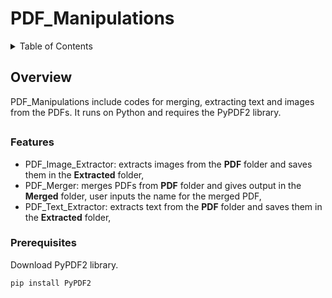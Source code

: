 # PDF_Manipulations
<details>
  <summary>Table of Contents</summary>
  <ol>
    <li>
      <a href="#overview">Overview</a>
      <ul>
        <li><a href="#features">Features</a></li>
      </ul>
      <ul>
        <li><a href="#prerequisites">Prerequisites</a></li>
      </ul>
    </li>
  </ol>
</details>

## Overview
PDF_Manipulations include codes for merging, extracting text and images from the PDFs. It runs on Python and requires the PyPDF2 library.

## 
### Features
* PDF_Image_Extractor: extracts images from the **PDF** folder and saves them in the **Extracted** folder,
* PDF_Merger: merges PDFs from **PDF** folder and gives output in the **Merged** folder, user inputs the name for the merged PDF,
* PDF_Text_Extractor: extracts text from the **PDF** folder and saves them in the **Extracted** folder,

### Prerequisites
Download PyPDF2 library.
  ```sh
  pip install PyPDF2
  ```

